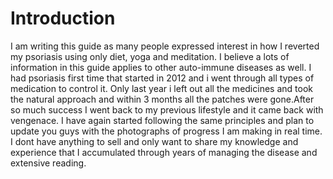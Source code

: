 # Introduction
I am writing this guide as many people expressed interest in how I reverted my psoriasis using only diet, yoga and meditation. I believe a lots of information in this guide applies to other auto-immune diseases as well.
I had psoriasis first time that started in 2012 and i went through all types of medication to control it. Only last year i left out all the medicines and took the natural approach and within 3 months all the patches were gone.After so much success I went back to my previous lifestyle and it came back with vengenace. I have again started following the same principles and plan to update you guys with the photographs of progress I am making in real time.
I dont have anything to sell and only want to share my knowledge and experience that I accumulated through years of managing the disease and extensive reading.
